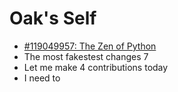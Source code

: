 # Oak's Self

- [#119049957: The Zen of Python](119049957-zen-of-python.md)
- The most fakestest changes 7
- Let me make 4 contributions today
- I need to
